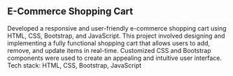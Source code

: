 ## E-Commerce Shopping Cart

Developed a responsive and user-friendly e-commerce shopping cart using HTML, CSS, Bootstrap, and JavaScript. This project involved designing and implementing a fully functional shopping cart that allows users to add, remove, and update items in real-time. Customized CSS and Bootstrap components were used to create an appealing and intuitive user interface.
Tech stack: HTML, CSS, Bootstrap, JavaScript
